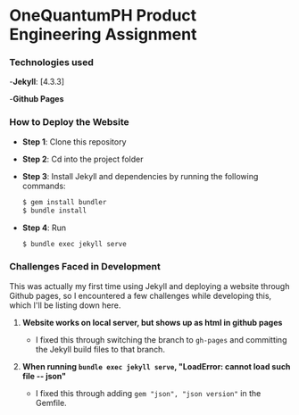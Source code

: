 # OneQuantumPH Product Engineering Assignment

### Technologies used

-**Jekyll**: [4.3.3]

-**Github Pages**


### How to Deploy the Website

- **Step 1**: Clone this repository 

- **Step 2**: Cd into the project folder

- **Step 3**: Install Jekyll and dependencies by running the following commands:
    ```bash
    $ gem install bundler
    $ bundle install
    ```
- **Step 4**: Run 
    ```bash
    $ bundle exec jekyll serve
    ```


### Challenges Faced in Development

This was actually my first time using Jekyll and deploying a website through Github pages, so I encountered a few challenges while developing this, which I'll be listing down here.

1. **Website works on local server, but shows up as html in github pages**
    - I fixed this through switching the branch to `gh-pages` and committing the Jekyll build files to that branch.

2. **When running `bundle exec jekyll serve`, "LoadError: cannot load such file -- json"**
    - I fixed this through adding `gem "json", "json version"` in the Gemfile.